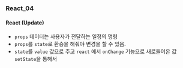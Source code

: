 ### React_04

#### React (Update)
- `props` 데이터는 사용자가 전달하는 일정의 명령
- `props`를 `state`로 환승을 해줘야 변경을 할 수 있음.
- `state`를 `value` 값으로 주고 `react` 에서 `onChange` 기능으로 새로들어온 값 `setState`을 통해서